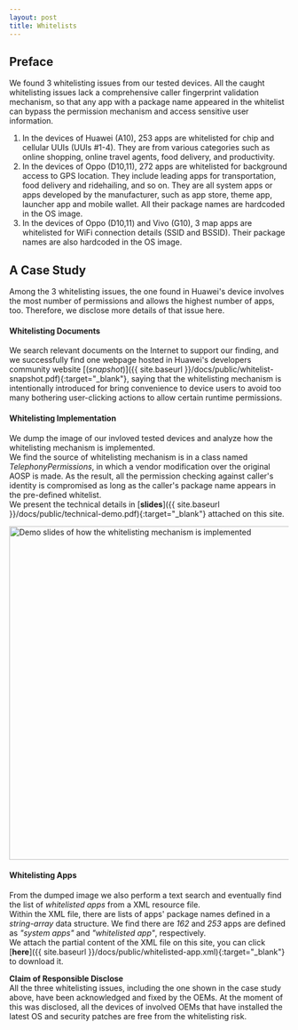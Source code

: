 ```yaml
---
layout: post
title: Whitelists
---
```


## Preface

We found 3 whitelisting issues from our tested devices. All the caught whitelisting issues lack a comprehensive caller fingerprint validation mechanism, so that any app with a package name appeared in the whitelist can bypass the permission mechanism and access sensitive user information.

<ol>
<li> In the devices of Huawei (A10), 253 apps are whitelisted
for chip and cellular UUIs (UUIs #1-4). They are from
various categories such as online shopping, online travel
agents, food delivery, and productivity.</li>
<li> In the devices of Oppo (D10,11), 272 apps are whitelisted
for background access to GPS location. They include
leading apps for transportation, food delivery and ridehailing,
and so on. They are all system apps or apps
developed by the manufacturer, such as app store, theme
app, launcher app and mobile wallet. All their package
names are hardcoded in the OS image.</li>
<li> In the devices of Oppo (D10,11) and Vivo (G10), 3 map
apps are whitelisted for WiFi connection details (SSID
and BSSID). Their package names are also hardcoded in
the OS image.</li>
</ol>

## A Case Study

Among the 3 whitelisting issues, the one found in Huawei's device involves the most number of permissions and allows the highest number of apps, too. Therefore, we disclose more details of that issue here.

#### Whitelisting Documents

We search relevant documents on the Internet to support our finding, and we successfully find one webpage hosted in Huawei's developers community website [(_snapshot_)]({{ site.baseurl }}/docs/public/whitelist-snapshot.pdf){:target="_blank"}, saying that the whitelisting mechanism is intentionally introduced for bring convenience to device users to avoid too many bothering user-clicking actions to allow certain runtime permissions.  

<!--We reported this issue to Huawei and then received the acknowledgment of the issue. The webpage has been later taken down by Huawei. We keep a copy of the [**webpage snapshot** (20 Jul 2021)]({{ site.baseurl }}/docs/public/huawei-whitelist-documentation-snapshot-20-Jul-2021.pdf){:target="_blank"} that describes the whitelisting mechanism (in Chinese).-->

<!-- img src="{{ site.baseurl }}/docs/public/huawei-whitelist-documentation.jpg" alt="Webpage snapshot in Chinese" width="600"/-->

#### Whitelisting Implementation

We dump the image of our invloved tested devices and analyze how the whitelisting mechanism is implemented.  
We find the source of whitelisting mechanism is in a class named *TelephonyPermissions*, in which a vendor modification over the original AOSP is made. As the result, all the permission checking against caller's identity is compromised as long as the caller's package name appears in the pre-defined whitelist.  
We present the technical details in [**slides**]({{ site.baseurl }}/docs/public/technical-demo.pdf){:target="_blank"} attached on this site. 

<img src="{{ site.baseurl }}/docs/public/technical-demo.jpg" alt="Demo slides of how the whitelisting mechanism is implemented" width="600"/>

#### Whitelisting Apps

From the dumped image we also perform a text search and eventually find the list of *whitelisted apps* from a XML resource file.  
Within the XML file, there are lists of apps' package names defined in a *string-array* data structure. We find there are *162*  and *253* apps are defined as *"system apps"* and *"whitelisted app"*, respectively.  
We attach the partial content of the XML file on this site, you can click [**here**]({{ site.baseurl }}/docs/public/whitelisted-app.xml){:target="_blank"} to download it.

<!--img src="{{ site.baseurl }}/docs/public/whitelisted-app.jpg" alt="The XML file contains the whitelisted apps' package names" width="600"/-->

<p class="message">
<b>Claim of Responsible Disclose</b>
<br>
All the three whitelisting issues, including the one shown in the case study above, have been acknowledged and fixed by the OEMs. At the moment of this was disclosed, all the devices of involved OEMs that have installed the latest OS and security patches are free from the whitelisting risk.  
</p>